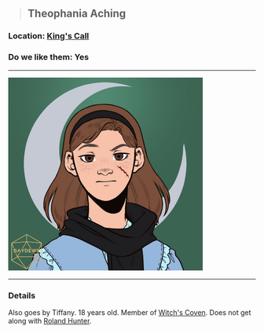>## Theophania Aching

### Location: [King's Call](Notes/Locations/King's%20Call.md#The%20Witch's%20Coven)

### Do we like them: Yes

***

![theophania](../../../Templates/images/npc-theophania-aching.png "Hermione")

***

### Details

Also goes by Tiffany.
18 years old. Member of [Witch's Coven](Notes/Organizations/Witch's%20Coven.md). Does not get along with [Roland Hunter](Roland%20Hunter.md).
